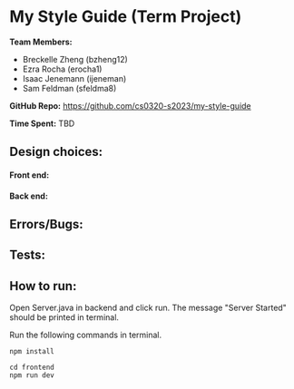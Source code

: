 # My Style Guide (Term Project)

**Team Members:** 
- Breckelle Zheng (bzheng12)
- Ezra Rocha (erocha1)
- Isaac Jenemann (ijeneman)
- Sam Feldman (sfeldma8)

**GitHub Repo:** https://github.com/cs0320-s2023/my-style-guide

**Time Spent:** TBD

## Design choices:

#### Front end: 

#### Back end:

## Errors/Bugs:

## Tests:

## How to run:

Open Server.java in backend and click run. The message "Server Started" should be printed in terminal.

Run the following commands in terminal.

```
npm install

cd frontend
npm run dev

```